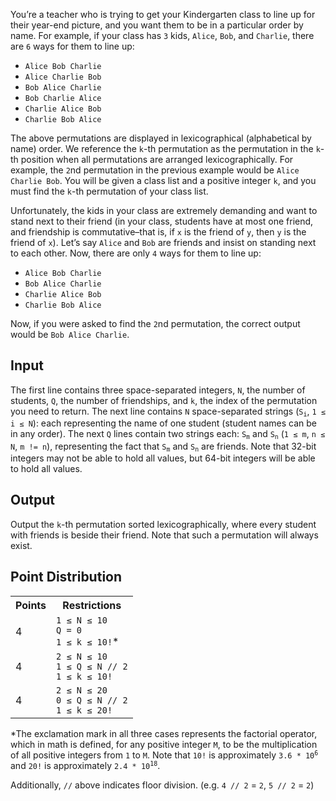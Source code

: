 You’re a teacher who is trying to get your Kindergarten class to line up for their year-end picture, and you want them to be in a particular order by name. For example, if your class has `3` kids, `Alice`, `Bob`, and `Charlie`, there are `6` ways for them to line up:

* `Alice Bob Charlie`
* `Alice Charlie Bob`
* `Bob Alice Charlie`
* `Bob Charlie Alice`
* `Charlie Alice Bob`
* `Charlie Bob Alice`

The above permutations are displayed in lexicographical (alphabetical by name) order. We reference the `k`-th permutation as the permutation in the `k`-th position when all permutations are arranged lexicographically. For example, the `2`nd permutation in the previous example would be `Alice Charlie Bob`. You will be given a class list and a positive integer `k`, and you must find the `k`-th permutation of your class list.

Unfortunately, the kids in your class are extremely demanding and want to stand next to their friend (in your class, students have at most one friend, and friendship is commutative–that is, if `x` is the friend of `y`, then `y` is the friend of `x`). Let’s say `Alice` and `Bob` are friends and insist on standing next to each other. Now, there are only `4` ways for them to line up:

* `Alice Bob Charlie`
* `Bob Alice Charlie`
* `Charlie Alice Bob`
* `Charlie Bob Alice`

Now, if you were asked to find the `2`nd permutation, the correct output would be `Bob Alice Charlie`.

## Input
The first line contains three space-separated integers, `N`, the number of students, `Q`, the number of friendships, and `k`, the index of the permutation you need to return. The next line contains `N` space-separated strings (<code>S<sub>i</sub></code>, `1 ≤ i ≤ N`): each representing the name of one student (student names can be in any order). The next `Q` lines contain two strings each: <code>S<sub>m</sub></code> and <code>S<sub>n</sub></code> (`1 ≤ m`, `n ≤ N`, `m != n`), representing the fact that <code>S<sub>m</sub></code> and <code>S<sub>n</sub></code> are friends. Note that 32-bit integers may not be able to hold all values, but 64-bit integers will be able to hold all values.

## Output
Output the `k`-th permutation sorted lexicographically, where every student with friends is beside their friend. Note that such a permutation will always exist.

## Point Distribution
<table>
    <tr>
        <th>Points</th>
        <th>Restrictions</th>
    </tr>
    <tr>
        <td>4</td>
        <td><code>1 ≤ N ≤ 10</code><br>
			<code>Q = 0</code><br>
			<code>1 ≤ k ≤ 10!</code>*</td>
    </tr>
    <tr>
        <td>4</td>
        <td><code>2 ≤ N ≤ 10</code><br>
			<code>1 ≤ Q ≤ N // 2</code><br>
			<code>1 ≤ k ≤ 10!</code></td>
    </tr>
    <tr>
        <td>4</td>
        <td><code>2 ≤ N ≤ 20</code><br>
			<code>0 ≤ Q ≤ N // 2</code><br>
			<code>1 ≤ k ≤ 20!</code></td>
    </tr>
</table>

*The exclamation mark in all three cases represents the factorial operator, which in math is defined, for any positive integer `M`, to be the multiplication of all positive integers from `1` to `M`. Note that `10!` is approximately <code>3.6 * 10<sup>6</sup></code> and `20!` is approximately <code>2.4 * 10<sup>18</sup></code>.

Additionally, `//` above indicates floor division. (e.g. `4 // 2` = `2`, `5 // 2` = `2`)
